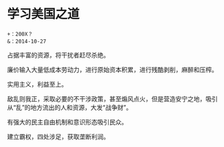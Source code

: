 # 学习美国之道


```
+：200X？
&：2014-10-27

```

占据丰富的资源，将干扰者赶尽杀绝。

廉价输入大量低成本劳动力，进行原始资本积累，进行残酷剥削，麻醉和压榨。

实用主义，利益至上。

敌乱则我正，采取必要的不干涉政策，甚至煽风点火，但是营造安宁之地，吸引从“乱”的地方流出的人和资源，大发“战争财”。

有强大的民主自由机制和意识形态吸引民众。

建立霸权，四处涉足，获取垄断利润。